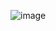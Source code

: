 ![image](https://github.com/jeungdong/CodingTest/assets/93365714/b630bcc0-0d22-4657-86f7-036c31d52bfe)
